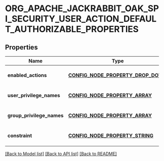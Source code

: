 # ORG_APACHE_JACKRABBIT_OAK_SPI_SECURITY_USER_ACTION_DEFAULT_AUTHORIZABLE_PROPERTIES

## Properties
Name | Type | Description | Notes
------------ | ------------- | ------------- | -------------
**enabled_actions** | [**CONFIG_NODE_PROPERTY_DROP_DOWN**](configNodePropertyDropDown.md) |  | [optional] [default to null]
**user_privilege_names** | [**CONFIG_NODE_PROPERTY_ARRAY**](configNodePropertyArray.md) |  | [optional] [default to null]
**group_privilege_names** | [**CONFIG_NODE_PROPERTY_ARRAY**](configNodePropertyArray.md) |  | [optional] [default to null]
**constraint** | [**CONFIG_NODE_PROPERTY_STRING**](configNodePropertyString.md) |  | [optional] [default to null]

[[Back to Model list]](../README.md#documentation-for-models) [[Back to API list]](../README.md#documentation-for-api-endpoints) [[Back to README]](../README.md)


